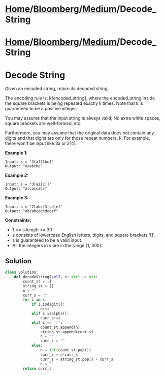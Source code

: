 # [Home](./../../..)/[Bloomberg](./../..)/[Medium](./..)/Decode_String
# [Home](./../../..)/[Bloomberg](./../..)/[Medium](./..)/Decode_String
<h1>Decode String</h1>

<p>
Given an encoded string, return its decoded string.

The encoding rule is: k[encoded_string], where the encoded_string inside the square brackets is being repeated exactly k times. Note that k is guaranteed to be a positive integer.

You may assume that the input string is always valid; No extra white spaces, square brackets are well-formed, etc.

Furthermore, you may assume that the original data does not contain any digits and that digits are only for those repeat numbers, k. For example, there won't be input like 3a or 2[4].

</p>

<b>Example 1:</b>

    Input: s = "3[a]2[bc]"
    Output: "aaabcbc"
    
<b>Example 2:</b>

    Input: s = "3[a2[c]]"
    Output: "accaccacc"
    
<b>Example 3:</b>

    Input: s = "2[abc]3[cd]ef"
    Output: "abcabccdcdcdef"

<b>Constraints:</b>

- 1 <= s.length <= 30
- s consists of lowercase English letters, digits, and square brackets '[]'.
- s is guaranteed to be a valid input.
- All the integers in s are in the range [1, 300].

<h2>Solution</h2>

```python
class Solution:
    def decodeString(self, s: str) -> str:
        count_st = []
        string_st = []
        n = ""
        curr_s = ""
        for i in s:
            if i.isdigit():
                n+=i
            elif i.isalpha():
                curr_s+=i
            elif i == '[':
                count_st.append(n)
                string_st.append(curr_s)
                n = ""
                curr_s = ""
            else:
                n = int(count_st.pop())
                curr_s = n*curr_s
                curr_s = string_st.pop() + curr_s
                n = ""
        return curr_s
```

